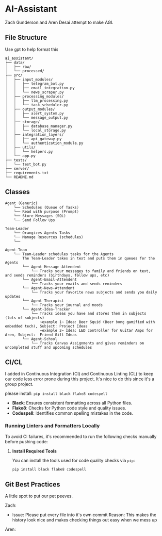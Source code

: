 # AI-Assistant
Zach Gunderson and Aren Desai attempt to make AGI.

## File Structure
Use gpt to help format this

```
ai_assistant/
├── data/
│   ├── raw/
│   └── processed/
├── src/
│   ├── input_modules/
│   │   ├── telegram_bot.py
│   │   ├── email_integration.py
│   │   └── news_scraper.py
│   ├── processing_modules/
│   │   ├── llm_processing.py
│   │   └── task_scheduler.py
│   ├── output_modules/
│   │   ├── alert_system.py
│   │   └── message_output.py
│   ├── storage/
│   │   ├── database_manager.py
│   │   └── local_storage.py
│   ├── integration_layers/
│   │   ├── api_gateway.py
│   │   └── authentication_module.py
│   ├── utils/
│   │   └── helpers.py
│   └── app.py
├── tests/
│   └── test_bot.py
├── server/
├── requirements.txt
└── README.md
```

## Classes
```
Agent (Generic)
    └── Schedules (Queue of Tasks)
    └── Read with purpose (Prompt)
    └── Store Messages (SQL)
    └── Send Follow Ups

Team-Leader
    └── Orangizes Agents Tasks
    └── Manage Resources (schedules)
    └── 

Agent-Team
    └── Team-Leader schedules tasks for the Agents
        The Team-Leader takes in text and puts them in queues for the Agents
        └── Agent-Message-Attendent
            └── Tracks your messages to family and friends on text, and sends reminders (birthdays, follow ups, etc)
        └── Agent-Email-Attendent
            └── Tracks your emails and sends reminders
        └── Agent-News-Attendent
            └── Tracks your favorite news subjects and sends you daily updates
        └── Agent-Therapist
            └── Tracks your journal and moods
        └── Agent-Idea-Tracker
            └── Tracks ideas you have and stores them in subjects (lots of subjects)
                ~example 1~ Idea: Beer Squid (Beer bong gamified with embedded tech), Subject: Project Ideas 
                ~example 2~ Idea: LED controller for Guitar Amps for Aren, Subject:  Friend Gift Ideas
        └── Agent-School
            └── Tracks Canvas Assignments and gives reminders on uncompleted stuff and upcoming schedules
```
## CI/CL
I added in Continuous Integration (CI) and Continuous Linting (CL) to keep our code less error prone during this project. It's nice to do this since it's a group project.

please install: `pip install black flake8 codespell`

- **Black**: Ensures consistent formatting across all Python files.
- **Flake8**: Checks for Python code style and quality issues.
- **Codespell**: Identifies common spelling mistakes in the code.

### Running Linters and Formatters Locally

To avoid CI failures, it's recommended to run the following checks manually before pushing code:

1. **Install Required Tools**

   You can install the tools used for code quality checks via `pip`:

   ```bash
   pip install black flake8 codespell

## Git Best Practices
A little spot to put our pet peeves.

Zach:
- Issue: Please put every file into it's own commit
    Reason: This makes the history look nice and makes checking things out easy when we mess up

Aren:

